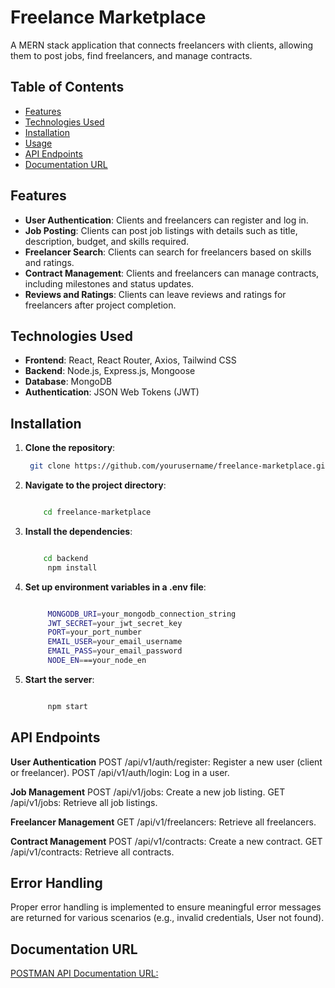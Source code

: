 # Freelance Marketplace

A MERN stack application that connects freelancers with clients, allowing them to post jobs, find freelancers, and manage contracts.

## Table of Contents

- [Features](#features)
- [Technologies Used](#technologies-used)
- [Installation](#installation)
- [Usage](#usage)
- [API Endpoints](#api-endpoints)
- [Documentation URL](#documentationurl)

## Features

- **User Authentication**: Clients and freelancers can register and log in.
- **Job Posting**: Clients can post job listings with details such as title, description, budget, and skills required.
- **Freelancer Search**: Clients can search for freelancers based on skills and ratings.
- **Contract Management**: Clients and freelancers can manage contracts, including milestones and status updates.
- **Reviews and Ratings**: Clients can leave reviews and ratings for freelancers after project completion.

## Technologies Used

- **Frontend**: React, React Router, Axios, Tailwind CSS
- **Backend**: Node.js, Express.js, Mongoose
- **Database**: MongoDB
- **Authentication**: JSON Web Tokens (JWT)

## Installation

1. **Clone the repository**:

   ```bash
    git clone https://github.com/yourusername/freelance-marketplace.git


   ```

2. **Navigate to the project directory**:

   ```bash

       cd freelance-marketplace

   ```

3. **Install the dependencies**:

   ```bash

       cd backend
        npm install

   ```

4. **Set up environment variables in a .env file**:

   ```bash

        MONGODB_URI=your_mongodb_connection_string
        JWT_SECRET=your_jwt_secret_key
        PORT=your_port_number
        EMAIL_USER=your_email_username
        EMAIL_PASS=your_email_password
        NODE_EN===your_node_en

   ```

5. **Start the server**:

   ```bash

        npm start

   ```

## API Endpoints

**User Authentication**
POST /api/v1/auth/register: Register a new user (client or freelancer).
POST /api/v1/auth/login: Log in a user.

**Job Management**
POST /api/v1/jobs: Create a new job listing.
GET /api/v1/jobs: Retrieve all job listings.

**Freelancer Management**
GET /api/v1/freelancers: Retrieve all freelancers.

**Contract Management**
POST /api/v1/contracts: Create a new contract.
GET /api/v1/contracts: Retrieve all contracts.

## Error Handling

Proper error handling is implemented to ensure meaningful error messages are returned for various scenarios (e.g., invalid credentials, User not found).

## Documentation URL

[POSTMAN API Documentation URL: ](https://documenter.getpostman.com/view/40014100/2sAYQZJCFq)
